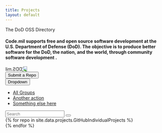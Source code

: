 ```yaml
---
title: Projects
layout: default
---
```


<section class="container">
  <div class="row">
    <div class="text-center title">The DoD OSS Directory</div>
  </div>
  <div class="row">
    <div class="col-sm-6 col-sm-offset-2">
      <h4>Code.mil supports <strong>free and open source software development</strong> at the U.S. Department of Defense (DoD). The objective is to produce <strong>better software</strong> for the DoD, the nation, and the world, through <strong> community software development </strong>.</h4>
    </div>
    <div class="col-sm-2">
      <img class="img-responsive" src="{% if jekyll.environment == 'staging' %}{% else %}{{ site.baseurl }}{% endif %}{% link _assets/birdplaceholder.png %}" alt="DDS.mil" style="transform: scaleX(-1);" />
    </div>
  </div>
  <div class="row">
    <div class="text-center">
      <button class="col-sm-2 col-sm-offset-5 btn btn-default btn-lg">Submit a Repo</button>
    </div>
  </div>
  <div class="row">
    <div class="col-sm-3">
      <div class="dropdown">
        <button class="btn btn-default dropdown-toggle" type="button" id="dropdownMenu1" data-toggle="dropdown" aria-haspopup="true" aria-expanded="true">
          Dropdown
          <span class="caret"></span>
        </button>
        <ul class="dropdown-menu" aria-labelledby="dropdownMenu1">
          <li><a href="#">All Groups</a></li>
          <li><a href="#">Another action</a></li>
          <li><a href="#">Something else here</a></li>
        </ul>
      </div>
    </div>
    <div class="col-sm-3 col-sm-offset-6">
      <div class="input-group">
        <input type="text" class="form-control" placeholder="Search">
        <span class="input-group-btn">
          <button class="btn" type="button"><span class="glyphicon glyphicon-search"> </span></button>
        </span>
      </div>
    </div>
  </div>
</section>

<section class="row" id="repos">
<script>
// TODO: Will not scale, need Jenkins or AWS Lambda to update code.json
function addFields(p,response){
  var div = document.createElement('div');
  div.classList.add('panel-body');
  p.appendChild(div);
  var [a,b] = response.full_name.split("/");
  var tmp = document.createElement('div');
  tmp.innerText = a;
  div.appendChild(tmp);
  tmp = document.createElement('h2');
  tmp.innerText = b;
  div.appendChild(tmp);
  var array = [response.description
            ,"Last Updated: " + response.pushed_at.slice(0,9)
            ,response.language];
  for (var i=0;i<array.length;i++){
    tmp = document.createElement('p');
    tmp.innerText=array[i];
    div.appendChild(tmp);
  }
}
</script>
<script>
// Cache repo info in localStorage
function updateRepo(repo){
  var cache = localStorage.getItem(repo + ".date");
  var p = document.currentScript.parentNode;
  // 15 min invalidation
  if (Date.now() - Number.parseInt(cache) < 900 * 1000) {
    return addFields(p,JSON.parse(localStorage.getItem(repo)));
  }
  var xhr = new XMLHttpRequest();
  xhr.responseType = 'json';
  xhr.open('GET', 'https://api.github.com/repos/' + repo);
  xhr.onload = function() {
    if (xhr.readyState !== 4 ) { return }
    var response;
    if (xhr.status == 403) {
      console.log('Rate limit reached. Using localStorage');
      response = JSON.parse(localStorage.getItem(repo));
      if (!response) response = {full_name:repo,description : '',pushed_at:'',language:''};
    }
    else if (xhr.status !== 200 && xhr.status !== 304) {
      console.log(xhr.status);
      response = {full_name:repo,description : '',pushed_at:'',language:''};
    }
    else {response = xhr.response;}
    addFields(p,response);
    // Cache response
    localStorage.setItem(repo,JSON.stringify(response));
    localStorage.setItem(repo + ".date",Date.now());
  };
  xhr.send();
};

value = {{ site.data.projects.GitHubIndividualProjects | jsonify }};
</script>
{% for repo in site.data.projects.GitHubIndividualProjects %}
    <div class="col-sm-6">
        <a href="https://github.com/{{repo}}" class="col-sm-12 panel css3-shadow">
            <script>updateRepo("{{repo}}");</script>
        </a>
    </div>
{% endfor %}
</section>